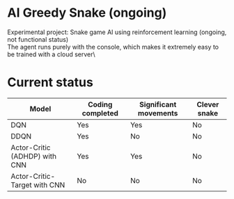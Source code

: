 # AI Greedy Snake (ongoing)
Experimental project: Snake game AI using reinforcement learning (ongoing, not functional status)\
The agent runs purely with the console, which makes it extremely easy to be trained with a cloud server\

# Current status
Model | Coding completed | Significant movements | Clever snake
--- | --- | --- | ---
DQN | Yes | Yes | No
DDQN | Yes | No | No
Actor-Critic (ADHDP) with CNN | Yes | Yes | No
Actor-Critic-Target with CNN | No | No | No

